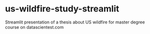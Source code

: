 # us-wildfire-study-streamlit
Streamlit presentation of a thesis about US wildfire for master degree course on datascientest.com
